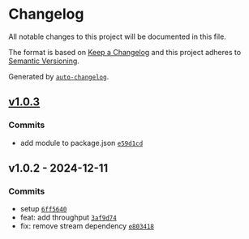 # Changelog

All notable changes to this project will be documented in this file.

The format is based on [Keep a Changelog](https://keepachangelog.com/en/1.0.0/)
and this project adheres to [Semantic Versioning](https://semver.org/spec/v2.0.0.html).

Generated by [`auto-changelog`](https://github.com/CookPete/auto-changelog).

## [v1.0.3](https://github.com/substrate-system/throughput/compare/v1.0.2...v1.0.3)

### Commits

- add module to package.json [`e59d1cd`](https://github.com/substrate-system/throughput/commit/e59d1cd4c26894a223db4b7dbc56d59ebe7b64c3)

## v1.0.2 - 2024-12-11

### Commits

- setup [`6ff5640`](https://github.com/substrate-system/throughput/commit/6ff5640eb19c1befbd4a6fe8a213e9de9c007081)
- feat: add throughput [`3af9d74`](https://github.com/substrate-system/throughput/commit/3af9d741ce22661823a645e1193f6c35cc130c00)
- fix: remove stream dependency [`e803418`](https://github.com/substrate-system/throughput/commit/e803418b271bee348ba30a772f7b0d2dff29ecb5)
